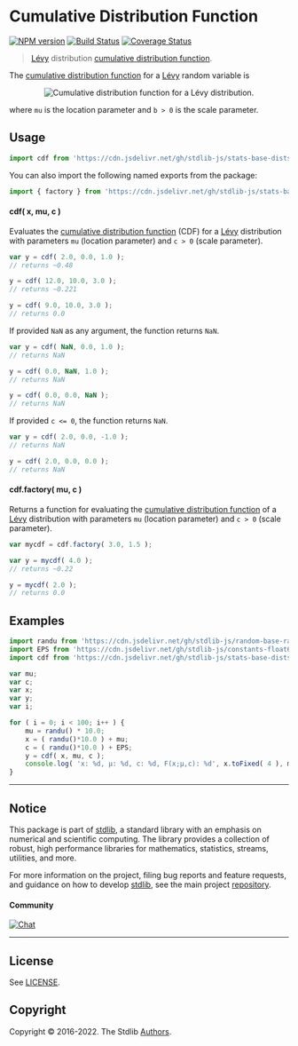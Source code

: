 <!--

@license Apache-2.0

Copyright (c) 2018 The Stdlib Authors.

Licensed under the Apache License, Version 2.0 (the "License");
you may not use this file except in compliance with the License.
You may obtain a copy of the License at

   http://www.apache.org/licenses/LICENSE-2.0

Unless required by applicable law or agreed to in writing, software
distributed under the License is distributed on an "AS IS" BASIS,
WITHOUT WARRANTIES OR CONDITIONS OF ANY KIND, either express or implied.
See the License for the specific language governing permissions and
limitations under the License.

-->

# Cumulative Distribution Function

[![NPM version][npm-image]][npm-url] [![Build Status][test-image]][test-url] [![Coverage Status][coverage-image]][coverage-url] <!-- [![dependencies][dependencies-image]][dependencies-url] -->

> [Lévy][levy-distribution] distribution [cumulative distribution function][cdf].

<section class="intro">

The [cumulative distribution function][cdf] for a [Lévy][levy-distribution] random variable is

<!-- <equation class="equation" label="eq:levy_cdf" align="center" raw="F(x;\mu,b) = \begin{cases} \operatorname{erfc}\left(\sqrt{\frac{c}{2(x-\mu)}}\right) & \text{ for } x > \mu \\ 0 & \text{ otherwise } \end{cases}" alt="Cumulative distribution function for a Lévy distribution."> -->

<div class="equation" align="center" data-raw-text="F(x;\mu,b) = \begin{cases} \operatorname{erfc}\left(\sqrt{\frac{c}{2(x-\mu)}}\right) &amp; \text{ for } x &gt; \mu \\ 0 &amp; \text{ otherwise } \end{cases}" data-equation="eq:levy_cdf">
    <img src="https://cdn.jsdelivr.net/gh/stdlib-js/stdlib@51534079fef45e990850102147e8945fb023d1d0/lib/node_modules/@stdlib/stats/base/dists/levy/cdf/docs/img/equation_levy_cdf.svg" alt="Cumulative distribution function for a Lévy distribution.">
    <br>
</div>

<!-- </equation> -->

where `mu` is the location parameter and `b > 0` is the scale parameter.

</section>

<!-- /.intro -->



<section class="usage">

## Usage

```javascript
import cdf from 'https://cdn.jsdelivr.net/gh/stdlib-js/stats-base-dists-levy-cdf@deno/mod.js';
```

You can also import the following named exports from the package:

```javascript
import { factory } from 'https://cdn.jsdelivr.net/gh/stdlib-js/stats-base-dists-levy-cdf@deno/mod.js';
```

#### cdf( x, mu, c )

Evaluates the [cumulative distribution function][cdf] (CDF) for a [Lévy][levy-distribution] distribution with parameters `mu` (location parameter) and `c > 0` (scale parameter).

```javascript
var y = cdf( 2.0, 0.0, 1.0 );
// returns ~0.48

y = cdf( 12.0, 10.0, 3.0 );
// returns ~0.221

y = cdf( 9.0, 10.0, 3.0 );
// returns 0.0
```

If provided `NaN` as any argument, the function returns `NaN`.

```javascript
var y = cdf( NaN, 0.0, 1.0 );
// returns NaN

y = cdf( 0.0, NaN, 1.0 );
// returns NaN

y = cdf( 0.0, 0.0, NaN );
// returns NaN
```

If provided `c <= 0`, the function returns `NaN`.

```javascript
var y = cdf( 2.0, 0.0, -1.0 );
// returns NaN

y = cdf( 2.0, 0.0, 0.0 );
// returns NaN
```

#### cdf.factory( mu, c )

Returns a function for evaluating the [cumulative distribution function][cdf] of a [Lévy][levy-distribution] distribution with parameters `mu` (location parameter) and `c > 0` (scale parameter).

```javascript
var mycdf = cdf.factory( 3.0, 1.5 );

var y = mycdf( 4.0 );
// returns ~0.22

y = mycdf( 2.0 );
// returns 0.0
```

</section>

<!-- /.usage -->

<section class="examples">

## Examples

<!-- eslint no-undef: "error" -->

```javascript
import randu from 'https://cdn.jsdelivr.net/gh/stdlib-js/random-base-randu@deno/mod.js';
import EPS from 'https://cdn.jsdelivr.net/gh/stdlib-js/constants-float64-eps@deno/mod.js';
import cdf from 'https://cdn.jsdelivr.net/gh/stdlib-js/stats-base-dists-levy-cdf@deno/mod.js';

var mu;
var c;
var x;
var y;
var i;

for ( i = 0; i < 100; i++ ) {
    mu = randu() * 10.0;
    x = ( randu()*10.0 ) + mu;
    c = ( randu()*10.0 ) + EPS;
    y = cdf( x, mu, c );
    console.log( 'x: %d, µ: %d, c: %d, F(x;µ,c): %d', x.toFixed( 4 ), mu.toFixed( 4 ), c.toFixed( 4 ), y.toFixed( 4 ) );
}
```

</section>

<!-- /.examples -->

<!-- Section for related `stdlib` packages. Do not manually edit this section, as it is automatically populated. -->

<section class="related">

</section>

<!-- /.related -->

<!-- Section for all links. Make sure to keep an empty line after the `section` element and another before the `/section` close. -->


<section class="main-repo" >

* * *

## Notice

This package is part of [stdlib][stdlib], a standard library with an emphasis on numerical and scientific computing. The library provides a collection of robust, high performance libraries for mathematics, statistics, streams, utilities, and more.

For more information on the project, filing bug reports and feature requests, and guidance on how to develop [stdlib][stdlib], see the main project [repository][stdlib].

#### Community

[![Chat][chat-image]][chat-url]

---

## License

See [LICENSE][stdlib-license].


## Copyright

Copyright &copy; 2016-2022. The Stdlib [Authors][stdlib-authors].

</section>

<!-- /.stdlib -->

<!-- Section for all links. Make sure to keep an empty line after the `section` element and another before the `/section` close. -->

<section class="links">

[npm-image]: http://img.shields.io/npm/v/@stdlib/stats-base-dists-levy-cdf.svg
[npm-url]: https://npmjs.org/package/@stdlib/stats-base-dists-levy-cdf

[test-image]: https://github.com/stdlib-js/stats-base-dists-levy-cdf/actions/workflows/test.yml/badge.svg?branch=main
[test-url]: https://github.com/stdlib-js/stats-base-dists-levy-cdf/actions/workflows/test.yml?query=branch:main

[coverage-image]: https://img.shields.io/codecov/c/github/stdlib-js/stats-base-dists-levy-cdf/main.svg
[coverage-url]: https://codecov.io/github/stdlib-js/stats-base-dists-levy-cdf?branch=main

<!--

[dependencies-image]: https://img.shields.io/david/stdlib-js/stats-base-dists-levy-cdf.svg
[dependencies-url]: https://david-dm.org/stdlib-js/stats-base-dists-levy-cdf/main

-->

[chat-image]: https://img.shields.io/gitter/room/stdlib-js/stdlib.svg
[chat-url]: https://gitter.im/stdlib-js/stdlib/

[stdlib]: https://github.com/stdlib-js/stdlib

[stdlib-authors]: https://github.com/stdlib-js/stdlib/graphs/contributors

[umd]: https://github.com/umdjs/umd
[es-module]: https://developer.mozilla.org/en-US/docs/Web/JavaScript/Guide/Modules

[deno-url]: https://github.com/stdlib-js/stats-base-dists-levy-cdf/tree/deno
[umd-url]: https://github.com/stdlib-js/stats-base-dists-levy-cdf/tree/umd
[esm-url]: https://github.com/stdlib-js/stats-base-dists-levy-cdf/tree/esm
[branches-url]: https://github.com/stdlib-js/stats-base-dists-levy-cdf/blob/main/branches.md

[stdlib-license]: https://raw.githubusercontent.com/stdlib-js/stats-base-dists-levy-cdf/main/LICENSE

[cdf]: https://en.wikipedia.org/wiki/Cumulative_distribution_function

[levy-distribution]: https://en.wikipedia.org/wiki/L%C3%A9vy_distribution

</section>

<!-- /.links -->
